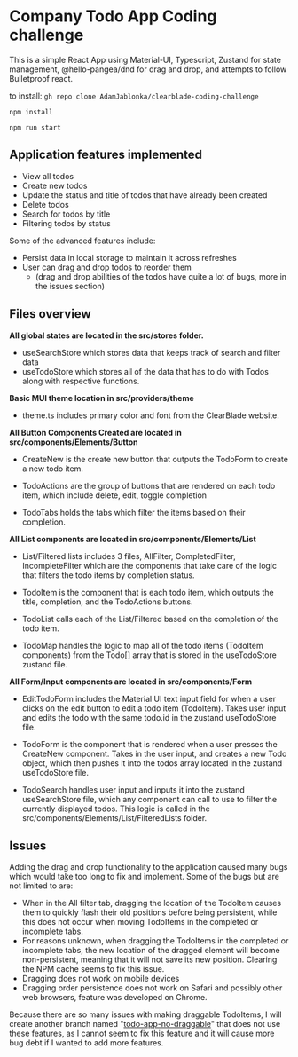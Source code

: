 # Company Todo App Coding challenge

This is a simple React App using Material-UI, Typescript, Zustand for state management, @hello-pangea/dnd for drag and drop, and attempts to follow Bulletproof react.

to install:
`gh repo clone AdamJablonka/clearblade-coding-challenge`

`npm install`

`npm run start`

## Application features implemented

- View all todos
- Create new todos
- Update the status and title of todos that have already been created
- Delete todos
- Search for todos by title
- Filtering todos by status

Some of the advanced features include:

- Persist data in local storage to maintain it across refreshes
- User can drag and drop todos to reorder them
  - (drag and drop abilities of the todos have quite a lot of bugs, more in the issues section)

## Files overview

**All global states are located in the src/stores folder.**

- useSearchStore which stores data that keeps track of search and filter data
- useTodoStore which stores all of the data that has to do with Todos along with respective functions.

**Basic MUI theme location in src/providers/theme**

- theme.ts includes primary color and font from the ClearBlade website.

**All Button Components Created are located in src/components/Elements/Button**

- CreateNew is the create new button that outputs the TodoForm to create a new todo item.

- TodoActions are the group of buttons that are rendered on each todo item, which include delete, edit, toggle completion

- TodoTabs holds the tabs which filter the items based on their completion.

**All List components are located in src/components/Elements/List**

- List/Filtered lists includes 3 files, AllFilter, CompletedFilter, IncompleteFilter which are the components that take care of the logic that filters the todo items by completion status.

- TodoItem is the component that is each todo item, which outputs the title, completion, and the TodoActions buttons.

- TodoList calls each of the List/Filtered based on the completion of the todo item.

- TodoMap handles the logic to map all of the todo items (TodoItem components) from the Todo[] array that is stored in the useTodoStore zustand file.

**All Form/Input components are located in src/components/Form**

- EditTodoForm includes the Material UI text input field for when a user clicks on the edit button to edit a todo item (TodoItem). Takes user input and edits the todo with the same todo.id in the zustand useTodoStore file.

- TodoForm is the component that is rendered when a user presses the CreateNew component. Takes in the user input, and creates a new Todo object, which then pushes it into the todos array located in the zustand useTodoStore file.

- TodoSearch handles user input and inputs it into the zustand useSearchStore file, which any component can call to use to filter the currently displayed todos. This logic is called in the src/components/Elements/List/FilteredLists folder.

## Issues

Adding the drag and drop functionality to the application caused many bugs which would take too long to fix and implement. Some of the bugs but are not limited to are:

- When in the All filter tab, dragging the location of the TodoItem causes them to quickly flash their old positions before being persistent, while this does not occur when moving TodoItems in the completed or incomplete tabs.
- For reasons unknown, when dragging the TodoItems in the completed or incomplete tabs, the new location of the dragged element will become non-persistent, meaning that it will not save its new position. Clearing the NPM cache seems to fix this issue.
- Dragging does not work on mobile devices
- Dragging order persistence does not work on Safari and possibly other web browsers, feature was developed on Chrome.

Because there are so many issues with making draggable TodoItems, I will create another branch named "[todo-app-no-draggable](https://github.com/AdamJablonka/clearblade-coding-challenge/tree/todo-app-no-draggable)" that does not use these features, as I cannot seem to fix this feature and it will cause more bug debt if I wanted to add more features.
